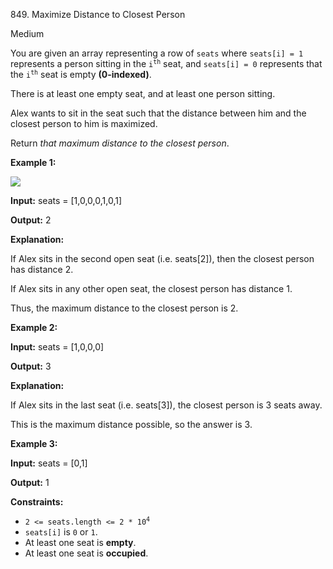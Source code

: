849\. Maximize Distance to Closest Person

Medium

You are given an array representing a row of `seats` where `seats[i] = 1` represents a person sitting in the <code>i<sup>th</sup></code> seat, and `seats[i] = 0` represents that the <code>i<sup>th</sup></code> seat is empty **(0-indexed)**.

There is at least one empty seat, and at least one person sitting.

Alex wants to sit in the seat such that the distance between him and the closest person to him is maximized.

Return _that maximum distance to the closest person_.

**Example 1:**

![](https://assets.leetcode.com/uploads/2020/09/10/distance.jpg)

**Input:** seats = [1,0,0,0,1,0,1]

**Output:** 2

**Explanation:**

If Alex sits in the second open seat (i.e. seats[2]), then the closest person has distance 2.

If Alex sits in any other open seat, the closest person has distance 1.

Thus, the maximum distance to the closest person is 2.

**Example 2:**

**Input:** seats = [1,0,0,0]

**Output:** 3

**Explanation:**

If Alex sits in the last seat (i.e. seats[3]), the closest person is 3 seats away.

This is the maximum distance possible, so the answer is 3.

**Example 3:**

**Input:** seats = [0,1]

**Output:** 1

**Constraints:**

*   <code>2 <= seats.length <= 2 * 10<sup>4</sup></code>
*   `seats[i]` is `0` or `1`.
*   At least one seat is **empty**.
*   At least one seat is **occupied**.